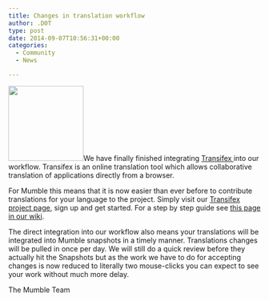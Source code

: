 ```yaml
---
title: Changes in translation workflow
author: .D0T
type: post
date: 2014-09-07T10:56:31+00:00
categories:
  - Community
  - News

---
```

<img class="alignleft size-thumbnail wp-image-198" title="spelling" src="http://blog.mumble.info/wp-uploads/2010/10/spelling-150x150.jpg" alt="" width="150" height="150" />We have finally finished integrating <a href="https://www.transifex.com/" target="_blank">Transifex </a>into our workflow. Transifex is an online translation tool which allows collaborative translation of applications directly from a browser.

For Mumble this means that it is now easier than ever before to contribute translations for your language to the project. Simply visit our <a href="https://www.transifex.com/projects/p/mumble/" target="_blank">Transifex project page</a>, sign up and get started. For a step by step guide see <a href="http://wiki.mumble.info/wiki/Language_Translation" target="_blank">this page in our wiki</a>.

<!--more-->The direct integration into our workflow also means your translations will be integrated into Mumble snapshots in a timely manner. Translations changes will be pulled in once per day. We will still do a quick review before they actually hit the Snapshots but as the work we have to do for accepting changes is now reduced to literally two mouse-clicks you can expect to see your work without much more delay.

The Mumble Team